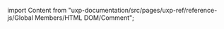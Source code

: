 
import Content from "uxp-documentation/src/pages/uxp-ref/reference-js/Global Members/HTML DOM/Comment";

<Content query="product=photoshop"/>
